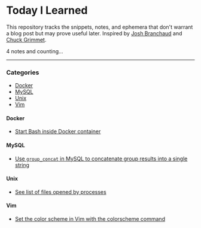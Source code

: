 # Today I Learned

This repository tracks the snippets, notes, and ephemera that don't warrant a blog post but may prove useful later.
Inspired by [Josh Branchaud](https://github.com/jbranchaud/til) and [Chuck Grimmet](http://www.cagrimmett.com/til/).

4 notes and counting...

---

### Categories
- [Docker](#docker)
- [MySQL](#mysql)
- [Unix](#unix)
- [Vim](#vim)


#### Docker
- [Start Bash inside Docker container](notes/docker/start-bash-inside-docker-container.md)

#### MySQL
- [Use `group_concat` in MySQL to concatenate group results into a single string](notes/mysql/use-group-concat-to-group-results.md)

#### Unix
- [See list of files opened by processes](notes/unix/see-files-opened-by-process.md)

#### Vim
- [Set the color scheme in Vim with the colorscheme command](notes/vim/set-color-scheme-in-vim.md)
